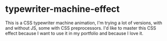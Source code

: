 # typewriter-machine-effect

This is a CSS typewriter machine animation, I'm trying a lot of versions, with and without JS, some with CSS preprocessors. I'd like to master this CSS effect because I want to use it in my portfolio and because I love it.